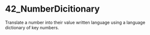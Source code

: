# 42_NumberDicitionary
Translate a number into their value written language using a language dictionary of key numbers.
